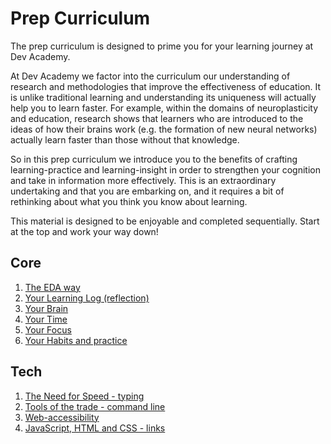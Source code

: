 # Prep Curriculum

The prep curriculum is designed to prime you for your learning journey at Dev Academy.

At Dev Academy we factor into the curriculum our understanding of research and methodologies that improve the effectiveness of education. It is unlike traditional learning and understanding its uniqueness will actually help you to learn faster. For example, within the domains of neuroplasticity and education, research shows that learners who are introduced to the ideas of how their brains work (e.g. the formation of new neural networks) actually learn faster than those without that knowledge. 

So in this prep curriculum we introduce you to the benefits of crafting learning-practice and learning-insight in order to strengthen your cognition and take in information more effectively. This is an extraordinary undertaking and that you are embarking on, and it requires a bit of rethinking about what you think you know about learning. 


This material is designed to be enjoyable and completed sequentially. 
Start at the top and work your way down!

## Core

1. [The EDA way](core-approach-to-learning.md)
2. [Your Learning Log (reflection)](core-reflection.md)
3. [Your Brain](core-neuro-growth-mindset.md)
4. [Your Time](core-your-time.md)
5. [Your Focus](core-your-focus.md)
6. [Your Habits and practice](core-your-mental-habits.md)




## Tech
1. [The Need for Speed - typing](tech-typing.md)  
2. [Tools of the trade - command line](tech-command-line.md)
3. [Web-accessibility](tech-web-accessibility.md)
4. [JavaScript, HTML and CSS - links](tech-js-html-css-links.md)


